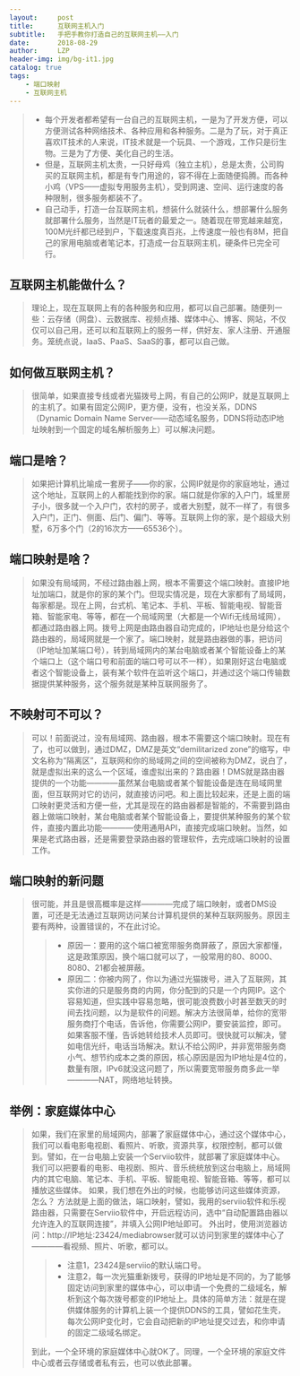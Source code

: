 ```yaml
---
layout:     post
title:      互联网主机入门
subtitle:   手把手教你打造自己的互联网主机——入门
date:       2018-08-29
author:     LZP
header-img: img/bg-it1.jpg
catalog: true
tags:
    - 端口映射
    - 互联网主机
---
```


> * 每个开发者都希望有一台自己的互联网主机，一是为了开发方便，可以方便测试各种网络技术、各种应用和各种服务。二是为了玩，对于真正喜欢IT技术的人来说，IT技术就是一个玩具、一个游戏，工作只是衍生物。三是为了方便、美化自己的生活。
> * 但是，互联网主机太贵，一只好母鸡（独立主机），总是太贵，公司购买的互联网主机，都是有专门用途的，容不得在上面随便捣腾。而各种小鸡（VPS——虚拟专用服务主机），受到网速、空间、运行速度的各种限制，很多服务都装不了。
> * 自己动手，打造一台互联网主机，想装什么就装什么，想部署什么服务就部署什么服务，当然是IT玩者的最爱之一。随着现在带宽越来越宽，100M光纤都已经到户，下载速度真百兆，上传速度一般也有8M，把自己的家用电脑或者笔记本，打造成一台互联网主机，硬条件已完全可行。

## 互联网主机能做什么？
> 理论上，现在互联网上有的各种服务和应用，都可以自己部署。随便列一些：云存储（网盘）、云数据库、视频点播、媒体中心、博客、网站，不仅仅可以自己用，还可以和互联网上的服务一样，供好友、家人注册、开通服务。笼统点说，IaaS、PaaS、SaaS的事，都可以自己做。

## 如何做互联网主机？
> 很简单，如果直接专线或者光猫拨号上网，有自己的公网IP，就是互联网上的主机了。如果有固定公网IP，更方便，没有，也没关系，DDNS（Dynamic Domain Name Server——动态域名服务，DDNS将动态IP地址映射到一个固定的域名解析服务上）可以解决问题。

## 端口是啥？
> 如果把计算机比喻成一套房子——你的家，公网IP就是你的家庭地址，通过这个地址，互联网上的人都能找到你的家。端口就是你家的入户门，城里房子小，很多就一个入户门，农村的房子，或者大别墅，就不一样了，有很多入户门，正门、侧面、后门、偏门、等等。互联网上你的家，是个超级大别墅，6万多个门（2的16次方——65536个）。

## 端口映射是啥？
> 如果没有局域网，不经过路由器上网，根本不需要这个端口映射。直接IP地址加端口，就是你的家的某个门。但现实情况是，现在大家都有了局域网，每家都是。现在上网，台式机、笔记本、手机、平板、智能电视、智能音箱、智能家电、等等，都在一个局域网里（大都是一个Wifi无线局域网），都通过路由器上网。拨号上网是由路由器自动完成的，IP地址也是分给这个路由器的，局域网就是一个家了。端口映射，就是路由器做的事，把访问（IP地址加某端口号），转到局域网内的某台电脑或者某个智能设备上的某个端口上（这个端口号和前面的端口号可以不一样），如果刚好这台电脑或者这个智能设备上，装有某个软件在监听这个端口，并通过这个端口传输数据提供某种服务，这个服务就是某种互联网服务了。

## 不映射可不可以？
> 可以！前面说过，没有局域网、路由器，根本不需要这个端口映射。现在有了，也可以做到，通过DMZ，DMZ是英文“demilitarized zone”的缩写，中文名称为“隔离区”，互联网和你的局域网之间的空间被称为DMZ，说白了，就是虚拟出来的这么一个区域，谁虚拟出来的？路由器！DMS就是路由器提供的一个功能————虽然某台电脑或者某个智能设备是连在局域网里面，但互联网对它的访问，就直接访问吧。和上面比较起来，还是上面的端口映射更灵活和方便一些，尤其是现在的路由器都是智能的，不需要到路由器上做端口映射，某台电脑或者某个智能设备上，要提供某种服务的某个软件，直接内置此功能————使用通用API，直接完成端口映射。当然，如果是老式路由器，还是需要登录路由器的管理软件，去完成端口映射的设置工作。

## 端口映射的新问题
> 很可能，并且是很高概率是这样————完成了端口映射，或者DMS设置，可还是无法通过互联网访问某台计算机提供的某种互联网服务。原因主要有两种，设置错误的，不在此讨论。
>> * 原因一：要用的这个端口被宽带服务商屏蔽了，原因大家都懂，这是政策原因，换个端口就可以了，一般常用的80、8000、8080、21都会被屏蔽。
>> * 原因二：你被内网了，你以为通过光猫拨号，进入了互联网，其实你进的只是服务商的内网，你分配到的只是一个内网IP。这个容易知道，但实践中容易忽略，很可能浪费数小时甚至数天的时间去找问题，以为是软件的问题。解决方法很简单，给你的宽带服务商打个电话，告诉他，你需要公网IP，要安装监控，即可。如果客服不懂，告诉她转给技术人员即可。很快就可以解决，譬如电信光纤，电话当场解决。默认不给公网IP，并非宽带服务商小气、想节约成本之类的原因，核心原因是因为IP地址是4位的，数量有限，IPv6就没这问题了，所以需要宽带服务商多此一举————NAT，网络地址转换。

## 举例：家庭媒体中心

> 如果，我们在家里的局域网内，部署了家庭媒体中心，通过这个媒体中心，我们可以看电影电视剧、看照片、听歌，资源共享，权限控制，都可以做到。譬如，在一台电脑上安装一个Serviio软件，就部署了家庭媒体中心。我们可以把要看的电影、电视剧、照片、音乐统统放到这台电脑上，局域网内的其它电脑、笔记本、手机、平板、智能电视、智能音箱、等等，都可以播放这些媒体。
> 如果，我们想在外出的时候，也能够访问这些媒体资源，怎么？
> 方法就是上面的做法，端口映射，譬如，我用的serviio软件和乐视路由器，只需要在Serviio软件中，开启远程访问，选中“自动配置路由器以允许连入的互联网连接”，并填入公网IP地址即可。
> 外出时，使用浏览器访问：http://IP地址:23424/mediabrowser就可以访问到家里的媒体中心了————看视频、照片、听歌，都可以。
>> * 注意1，23424是serviio的默认端口号。
>> * 注意2，每一次光猫重新拨号，获得的IP地址是不同的，为了能够固定访问到家里的媒体中心，可以申请一个免费的二级域名，解析到这个每次拨号都变的IP地址上。具体的简单方法：就是在提供媒体服务的计算机上装一个提供DDNS的工具，譬如花生壳，每次公网IP变化时，它会自动把新的IP地址提交过去，和你申请的固定二级域名绑定。
>>
> 到此，一个全环境的家庭媒体中心就OK了。同理，一个全环境的家庭文件中心或者云存储或者私有云，也可以依此部署。